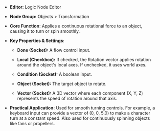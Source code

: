 - **Editor:** Logic Node Editor
    
- **Node Group:** Objects > Transformation
    
- **Core Function:** Applies a continuous rotational force to an object, causing it to turn or spin smoothly.
    
- **Key Properties & Settings:**
    
    - **Done (Socket):** A flow control input.
        
    - **Local (Checkbox):** If checked, the Rotation vector applies rotation around the object's local axes. If unchecked, it uses world axes.
        
    - **Condition (Socket):** A boolean input.
        
    - **Object (Socket):** The target object to rotate.
        
    - **Vector (Socket):** A 3D vector where each component (X, Y, Z) represents the speed of rotation around that axis.
        
- **Practical Application:** Used for smooth turning controls. For example, a keyboard input can provide a vector of (0, 0, 5.0) to make a character turn at a constant speed. Also used for continuously spinning objects like fans or propellers.